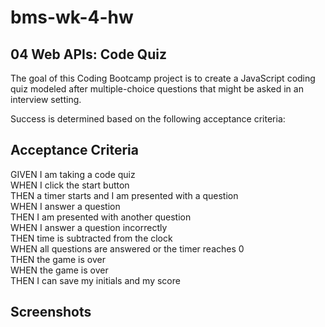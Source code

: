 # bms-wk-4-hw
## 04 Web APIs: Code Quiz

The goal of this Coding Bootcamp project is to create a JavaScript coding quiz modeled after multiple-choice questions that might be asked in an interview setting.

Success is determined based on the following acceptance criteria:

## Acceptance Criteria
GIVEN I am taking a code quiz  
WHEN I click the start button  
THEN a timer starts and I am presented with a question  
WHEN I answer a question  
THEN I am presented with another question  
WHEN I answer a question incorrectly  
THEN time is subtracted from the clock  
WHEN all questions are answered or the timer reaches 0  
THEN the game is over  
WHEN the game is over  
THEN I can save my initials and my score  

## Screenshots
